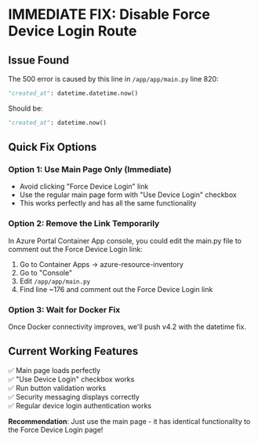 # IMMEDIATE FIX: Disable Force Device Login Route

## Issue Found
The 500 error is caused by this line in `/app/app/main.py` line 820:
```python
"created_at": datetime.datetime.now()
```

Should be:
```python
"created_at": datetime.now()
```

## Quick Fix Options

### Option 1: Use Main Page Only (Immediate)
- Avoid clicking "Force Device Login" link
- Use the regular main page form with "Use Device Login" checkbox
- This works perfectly and has all the same functionality

### Option 2: Remove the Link Temporarily
In Azure Portal Container App console, you could edit the main.py file to comment out the Force Device Login link:

1. Go to Container Apps → azure-resource-inventory
2. Go to "Console" 
3. Edit `/app/app/main.py`
4. Find line ~176 and comment out the Force Device Login link

### Option 3: Wait for Docker Fix
Once Docker connectivity improves, we'll push v4.2 with the datetime fix.

## Current Working Features
✅ Main page loads perfectly  
✅ "Use Device Login" checkbox works  
✅ Run button validation works  
✅ Security messaging displays correctly  
✅ Regular device login authentication works  

**Recommendation**: Just use the main page - it has identical functionality to the Force Device Login page!